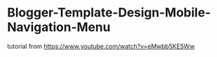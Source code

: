 # Blogger-Template-Design-Mobile-Navigation-Menu
tutorial from https://www.youtube.com/watch?v=eMwbb5KE5Ww

